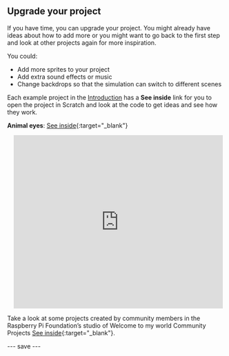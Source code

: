 ## Upgrade your project

If you have time, you can upgrade your project. You might already have ideas about how to add more or you might want to go back to the first step and look at other projects again for more inspiration.

You could:
- Add more sprites to your project
- Add extra sound effects or music
- Change backdrops so that the simulation can switch to different scenes

Each example project in the [Introduction](.) has a **See inside** link for you to open the project in Scratch and look at the code to get ideas and see how they work.


**Animal eyes**: [See inside](https://scratch.mit.edu/projects/553701588/editor){:target="_blank"}
<div class="scratch-preview" style="margin-left: 15px;">
  <iframe allowtransparency="true" width="485" height="402" src="https://scratch.mit.edu/projects/embed/553701588/?autostart=false" frameborder="0"></iframe>
</div>

Take a look at some projects created by community members in the Raspberry Pi Foundation’s studio of Welcome to my world Community Projects [See inside](https://scratch.mit.edu/studios/29092393/){:target="_blank"}.


--- save ---

